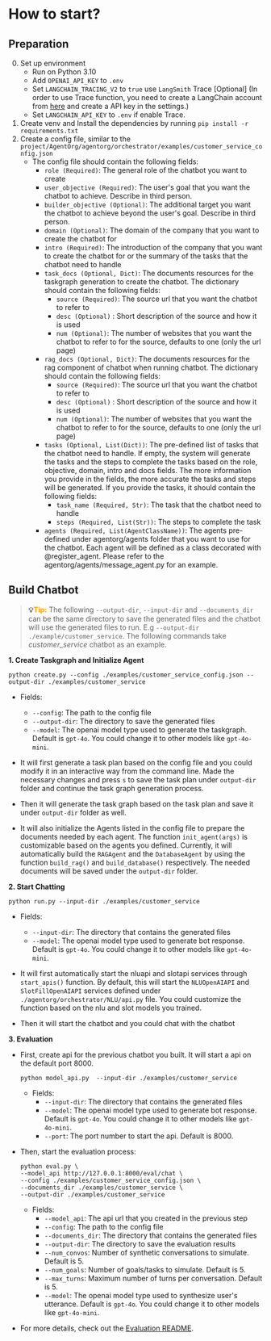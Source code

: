 # How to start?
## Preparation
0. Set up environment
    * Run on Python 3.10
    * Add `OPENAI_API_KEY` to `.env`
    * Set `LANGCHAIN_TRACING_V2` to `true` use `LangSmith` Trace [Optional] (In order to use Trace function, you need to create a LangChain account from [here](https://langchain.com/) and create a API key in the settings.)
    * Set `LANGCHAIN_API_KEY` to `.env` if enable Trace.
1. Create venv and Install the dependencies by running `pip install -r requirements.txt`
2. Create a config file, similar to the `project/AgentOrg/agentorg/orchestrator/examples/customer_service_config.json`
    * The config file should contain the following fields:
        * `role (Required)`: The general role of the chatbot you want to create
        * `user_objective (Required)`: The user's goal that you want the chatbot to achieve. Describe in third person.
        * `builder_objective (Optional)`: The additional target you want the chatbot to achieve beyond the user's goal. Describe in third person.
        * `domain (Optional)`: The domain of the company that you want to create the chatbot for
        * `intro (Required)`: The introduction of the company that you want to create the chatbot for or the summary of the tasks that the chatbot need to handle
        * `task_docs (Optional, Dict)`: The documents resources for the taskgraph generation to create the chatbot. The dictionary should contain the following fields:
            * `source (Required)`: The source url that you want the chatbot to refer to
            * `desc (Optional)` : Short description of the source and how it is used
            * `num (Optional)`: The number of websites that you want the chatbot to refer to for the source, defaults to one (only the url page)
        * `rag_docs (Optional, Dict)`: The documents resources for the rag component of chatbot when running chatbot. The dictionary should contain the following fields:
            * `source (Required)`: The source url that you want the chatbot to refer to
            * `desc (Optional)` : Short description of the source and how it is used
            * `num (Optional)`: The number of websites that you want the chatbot to refer to for the source, defaults to one (only the url page)
        * `tasks (Optional, List(Dict))`: The pre-defined list of tasks that the chatbot need to handle. If empty, the system will generate the tasks and the steps to complete the tasks based on the role, objective, domain, intro and docs fields. The more information you provide in the fields, the more accurate the tasks and steps will be generated. If you provide the tasks, it should contain the following fields:
            * `task_name (Required, Str)`: The task that the chatbot need to handle
            * `steps (Required, List(Str))`: The steps to complete the task
        * `agents (Required, List(AgentClassName))`: The agents pre-defined under agentorg/agents folder that you want to use for the chatbot. Each agent will be defined as a class decorated with @register_agent. Please refer to the agentorg/agents/message_agent.py for an example.

## Build Chatbot
> **:bulb:<span style="color:orange">Tip:</span>** The following `--output-dir`, `--input-dir` and `--documents_dir` can be the same directory to save the generated files and the chatbot will use the generated files to run. E.g `--output-dir ./example/customer_service`. The following commands take *customer_service* chatbot as an example.

**1. Create Taskgraph and Initialize Agent**
```
python create.py --config ./examples/customer_service_config.json --output-dir ./examples/customer_service
```

* Fields:
  * `--config`: The path to the config file
  * `--output-dir`: The directory to save the generated files
  * `--model`: The openai model type used to generate the taskgraph. Default is `gpt-4o`. You could change it to other models like `gpt-4o-mini`.

* It will first generate a task plan based on the config file and you could modify it in an interactive way from the command line. Made the necessary changes and press `s` to save the task plan under `output-dir` folder and continue the task graph generation process.
* Then it will generate the task graph based on the task plan and save it under `output-dir` folder as well.
* It will also initialize the Agents listed in the config file to prepare the documents needed by each agent. The function `init_agent(args)` is customizable based on the agents you defined. Currently, it will automatically build the `RAGAgent` and the `DatabaseAgent` by using the function `build_rag()` and `build_database()` respectively. The needed documents will be saved under the `output-dir` folder.


**2. Start Chatting**
```
python run.py --input-dir ./examples/customer_service
```

* Fields:
  * `--input-dir`: The directory that contains the generated files
  * `--model`: The openai model type used to generate bot response. Default is `gpt-4o`. You could change it to other models like `gpt-4o-mini`.
  
* It will first automatically start the nluapi and slotapi services through `start_apis()` function. By default, this will start the `NLUOpenAIAPI` and `SlotFillOpenAIAPI` services defined under `./agentorg/orchestrator/NLU/api.py` file. You could customize the function based on the nlu and slot models you trained.
* Then it will start the chatbot and you could chat with the chatbot


**3. Evaluation**

  * First, create api for the previous chatbot you built. It will start a api on the default port 8000.
    ```
    python model_api.py  --input-dir ./examples/customer_service
    ```

    * Fields:
      * `--input-dir`: The directory that contains the generated files
      * `--model`: The openai model type used to generate bot response. Default is `gpt-4o`. You could change it to other models like `gpt-4o-mini`.
      * `--port`: The port number to start the api. Default is 8000.

  * Then, start the evaluation process: 
    ```
    python eval.py \
    --model_api http://127.0.0.1:8000/eval/chat \
    --config ./examples/customer_service_config.json \
    --documents_dir ./examples/customer_service \
    --output-dir ./examples/customer_service
    ```
    * Fields:
      * `--model_api`: The api url that you created in the previous step
      * `--config`: The path to the config file
      * `--documents_dir`: The directory that contains the generated files
      * `--output-dir`: The directory to save the evaluation results
      * `--num_convos`: Number of synthetic conversations to simulate. Default is 5.
      * `--num_goals`: Number of goals/tasks to simulate. Default is 5.
      * `--max_turns`: Maximum number of turns per conversation. Default is 5.
      * `--model`: The openai model type used to synthesize user's utterance. Default is `gpt-4o`. You could change it to other models like `gpt-4o-mini`.
  
  * For more details, check out the [Evaluation README](./agentorg/evaluation/README.md).
